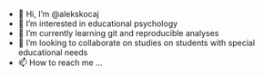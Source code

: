 - 👋 Hi, I’m @alekskocaj
- 👀 I’m interested in educational psychology
- 🌱 I’m currently learning git and reproducible analyses
- 💞️ I’m looking to collaborate on studies on students with special educational needs
- 📫 How to reach me ...

<!---
alekskocaj/alekskocaj is a ✨ special ✨ repository because its `README.md` (this file) appears on your GitHub profile.
You can click the Preview link to take a look at your changes.
--->
